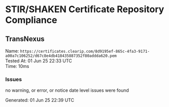 # STIR/SHAKEN Certificate Repository Compliance

## TransNexus

Name: `https://certificates.clearip.com/8d9195ef-865c-4fa3-9171-a00a7c106252/d67c8e4db418435887352f80addda620.pem`\
Tested At: 01 Jun 25 22:33 UTC\
Time: 10ms

### Issues

no warning, or error, or notice date level issues were found

Generated: 01 Jun 25 22:39 UTC